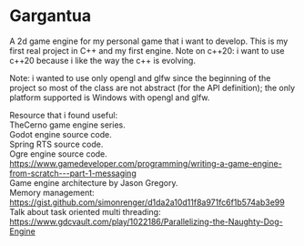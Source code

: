 # Gargantua
A 2d game engine for my personal game that i want to develop.
This is my first real project in C++ and my first engine.
Note on c++20: i want to use c++20 because i like the way the c++ is evolving. 

Note: i wanted to use only opengl and glfw since the beginning of the project so most of the class are not abstract (for the API definition); the only platform supported is 
Windows with opengl and glfw. 

Resource that i found useful:  
TheCerno game engine series.  
Godot engine source code.  
Spring RTS source code.  
Ogre engine source code.  
https://www.gamedeveloper.com/programming/writing-a-game-engine-from-scratch---part-1-messaging  
Game engine architecture by Jason Gregory.  
Memory management: https://gist.github.com/simonrenger/d1da2a10d11f8a971fc6f1b574ab3e99  
Talk about task oriented multi threading: https://www.gdcvault.com/play/1022186/Parallelizing-the-Naughty-Dog-Engine  
